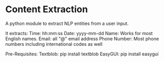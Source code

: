 # Content Extraction
A python module to extract NLP entities from a user input. 

It extracts:
    Time: hh:mm:ss
    Date: yyyy-mm-dd
    Name: Works for most English names. 
    Email: all "@" email address
    Phone Number: Most phone numbers including international codes as well

Pre-Requisites:
    Textblob: pip install textblob
    EasyGUI: pip install easygui

